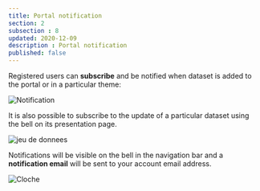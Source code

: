 ```yaml
---
title: Portal notification
section: 2
subsection : 8
updated: 2020-12-09
description : Portal notification
published: false
---
```


Registered users can **subscribe** and be notified when dataset is added to the portal or in a particular theme:

![Notification](./images/functional-presentation/notifiy-pf-1.png)


It is also possible to subscribe to the update of a particular dataset using the bell on its presentation page.


![jeu de donnees](./images/functional-presentation/notifiy-pf-3.png)

Notifications will be visible on the bell in the navigation bar and a **notification email** will be sent to your account email address.

![Cloche](./images/functional-presentation/notifiy-pf-2.png)
